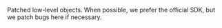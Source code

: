 Patched low-level objects. When possible, we prefer the official SDK, but we patch bugs here if necessary.